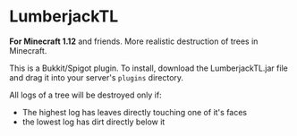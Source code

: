 # LumberjackTL
**For Minecraft 1.12** and friends.
More realistic destruction of trees in Minecraft.

This is a Bukkit/Spigot plugin. To install, download the LumberjackTL.jar file and drag it into your server's `plugins` directory.

All logs of a tree will be destroyed only if:
+ The highest log has leaves directly touching one of it's faces
+ the lowest log has dirt directly below it
